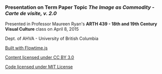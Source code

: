 ### Presentation on Term Paper Topic _The Image as Commodity - Carte de visite, v. 2.0_

Presented in Professor Maureen Ryan's **ARTH 439 - 18th and 19th Century Visual Culture** class on April 8, 2015

Dept. of AHVA - University of British Columbia

[Built with Flowtime.js](https://github.com/marcolago/flowtime.js/wiki/Made-With-Flowtime.js)

[Content licensed under CC BY 3.0](http://creativecommons.org/licenses/by/3.0/)

[Code licensed under MIT License](http://opensource.org/licenses/mit-license.html)
